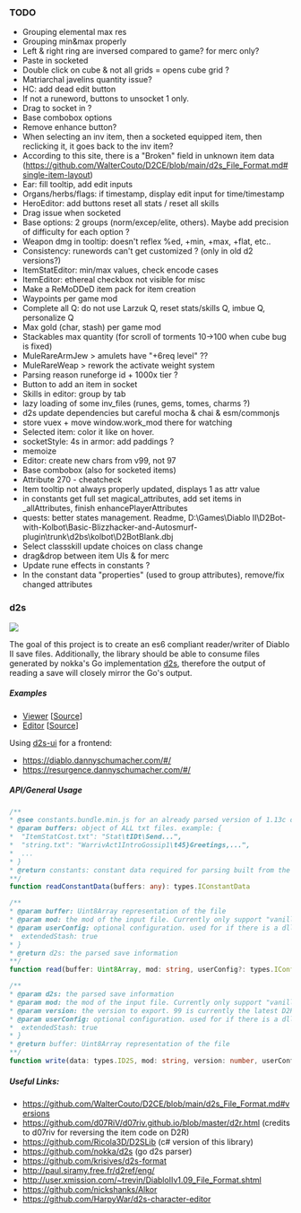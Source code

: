 ### TODO
- Grouping elemental max res
- Grouping min&max properly
- Left & right ring are inversed compared to game? for merc only?
- Paste in socketed
- Double click on cube & not all grids = opens cube grid ?
- Matriarchal javelins quantity issue?
- HC: add dead edit button
- If not a runeword, buttons to unsocket 1 only.
- Drag to socket in ?
- Base combobox options
- Remove enhance button?
- When selecting an inv item, then a socketed equipped item, then reclicking it, it goes back to the inv item?
- According to this site, there is a "Broken" field in unknown item data (https://github.com/WalterCouto/D2CE/blob/main/d2s_File_Format.md#single-item-layout)
- Ear: fill tooltip, add edit inputs
- Organs/herbs/flags: if timestamp, display edit input for time/timestamp
- HeroEditor: add buttons reset all stats / reset all skills
- Drag issue when socketed
- Base options: 2 groups (norm/excep/elite, others). Maybe add precision of difficulty for each option ?
- Weapon dmg in tooltip: doesn't reflex %ed, +min, +max, +flat, etc..
- Consistency: runewords can't get customized ? (only in old d2 versions?)
- ItemStatEditor: min/max values, check encode cases
- ItemEditor: ethereal checkbox not visible for misc
- Make a ReMoDDeD item pack for item creation
- Waypoints per game mod
- Complete all Q: do not use Larzuk Q, reset stats/skills Q, imbue Q, personalize Q
- Max gold (char, stash) per game mod
- Stackables max quantity (for scroll of torments 10->100 when cube bug is fixed)
- MuleRareArmJew > amulets have "+6req level" ??
- MuleRareWeap > rework the activate weight system
- Parsing reason runeforge id + 1000x tier ?
- Button to add an item in socket
- Skills in editor: group by tab
- lazy loading of some inv_files (runes, gems, tomes, charms ?)
- d2s update dependencies but careful mocha & chai & esm/commonjs
- store vuex + move window.work_mod there for watching
- Selected item: color it like on hover.
- socketStyle: 4s in armor: add paddings ?
- memoize
- Editor: create new chars from v99, not 97
- Base combobox (also for socketed items)
- Attribute 270 - cheatcheck
- Item tooltip not always properly updated, displays 1 as attr value
- in constants get full set magical_attributes, add set items in _allAttributes, finish enhancePlayerAttributes
- quests: better states management. Readme, D:\Games\Diablo II\D2Bot-with-Kolbot\Basic-Blizzhacker-and-Autosmurf-plugin\trunk\d2bs\kolbot\D2BotBlank.dbj
- Select classskill update choices on class change
- drag&drop between item UIs & for merc
- Update rune effects in constants ?
- In the constant data "properties" (used to group attributes), remove/fix changed attributes

### d2s

![](https://github.com/Ricola3D/d2s/workflows/.github/workflows/release.yml/badge.svg)

The goal of this project is to create an es6 compliant reader/writer of Diablo II save files. Additionally, the library should be able to consume files generated by nokka's Go implementation [d2s](https://github.com/nokka/d2s), therefore the output of reading a save will closely mirror the Go's output.

##### Examples
* [Viewer](https://Ricola3D.github.io/d2s/)  [[Source](public/index.html)]
* [Editor](https://d2s.Ricola3D.dev/)  [[Source](https://github.com/Ricola3D/d2s-editor)]

Using [d2s-ui](https://github.com/Ricola3D/d2s-ui) for a frontend: 
* https://diablo.dannyschumacher.com/#/
* https://resurgence.dannyschumacher.com/#/

##### API/General Usage

```typescript
/**
* @see constants.bundle.min.js for an already parsed version of 1.13c data
* @param buffers: object of ALL txt files. example: {
*  "ItemStatCost.txt": "Stat\tIDt\Send...",
*  "string.txt": "WarrivAct1IntroGossip1\t45}Greetings,...",
*  ...
* }
* @return constants: constant data required for parsing built from the txt files.
**/
function readConstantData(buffers: any): types.IConstantData

/**
* @param buffer: Uint8Array representation of the file
* @param mod: the mod of the input file. Currently only support "vanilla" and "remodded".
* @param userConfig: optional configuration. used for if there is a dll edit to allow larger stash sizes. example: {
*  extendedStash: true
* }
* @return d2s: the parsed save information
**/
function read(buffer: Uint8Array, mod: string, userConfig?: types.IConfig): Promise<types.ID2S>;

/**
* @param d2s: the parsed save information
* @param mod: the mod of the input file. Currently only support "vanilla" and "remodded".
* @param version: the version to export. 99 is currently the latest D2R, and 96 is the latest D2LOD. ReMoDDeD only supports 99 for now.
* @param userConfig: optional configuration. used for if there is a dll edit to allow larger stash sizes. example: {
*  extendedStash: true
* }
* @return buffer: Uint8Array representation of the file
**/
function write(data: types.ID2S, mod: string, version: number, userConfig?: types.IConfig): Promise<Uint8Array>;
```

##### Useful Links:
* https://github.com/WalterCouto/D2CE/blob/main/d2s_File_Format.md#versions
* https://github.com/d07RiV/d07riv.github.io/blob/master/d2r.html (credits to d07riv for reversing the item code on D2R)
* https://github.com/Ricola3D/D2SLib (c# version of this library)
* https://github.com/nokka/d2s (go d2s parser)
* https://github.com/krisives/d2s-format
* http://paul.siramy.free.fr/d2ref/eng/
* http://user.xmission.com/~trevin/DiabloIIv1.09_File_Format.shtml
* https://github.com/nickshanks/Alkor
* https://github.com/HarpyWar/d2s-character-editor

